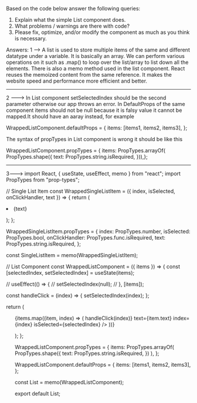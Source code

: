 Based on the code below answer the following queries:

1. Explain what the simple List component does.
2. What problems / warnings are there with code?
3. Please fix, optimize, and/or modify the component as much as you think is necessary.

Answers:
1 -->
A list is used to store multiple items of the same and different datatype under a variable. It is basically an array. We can perform various operations on it such as .map() to loop over the list/array to list down all the elements. There is also a memo method used in the list component. React reuses the memoized content from the same reference. It makes the website speed and performance more efficient and better.

*****************************************************************


2 --->
In List component setSelectedIndex should be the second parameter otherwise our app throws an error. In DefaultProps of the same component items should not be null because it is falsy value it cannot be mapped.It should have an aaray instead, for example

WrappedListComponent.defaultProps = {
items: [items1, items2, items3],
};

The syntax of propTypes in List component is wrong it should be like this

WrappedListComponent.propTypes = {
items: PropTypes.arrayOf(
PropTypes.shape({
text: PropTypes.string.isRequired,
})),};


******************************************************************

3--->
import React, { useState, useEffect, memo } from "react";
import PropTypes from "prop-types";

// Single List Item
const WrappedSingleListItem = ({ index, isSelected, onClickHandler, text }) => {
return (
<li
style={{ backgroundColor: isSelected ? "green" : "red" }}
onClick={onClickHandler(index)}
key={index}>
{text}

);
};

WrappedSingleListItem.propTypes = {
index: PropTypes.number,
isSelected: PropTypes.bool,
onClickHandler: PropTypes.func.isRequired,
text: PropTypes.string.isRequired,
};

const SingleListItem = memo(WrappedSingleListItem);

// List Component
const WrappedListComponent = ({ items }) => {
const [selectedIndex, setSelectedIndex] = useState(items);

// useEffect(() => {
// setSelectedIndex(null);
// }, [items]);

const handleClick = (index) => {
setSelectedIndex(index);
};

return (
<ul style={{ textAlign: "left" }}>
{items.map((item, index) => (
<SingleListItem
onClickHandler={() => handleClick(index)}
text={item.text}
index={index}
isSelected={selectedIndex}
/>
))}

);
};

WrappedListComponent.propTypes = {
items: PropTypes.arrayOf(
PropTypes.shape({
text: PropTypes.string.isRequired,
})
),
};

WrappedListComponent.defaultProps = {
items: [items1, items2, items3],
};

const List = memo(WrappedListComponent);

export default List;